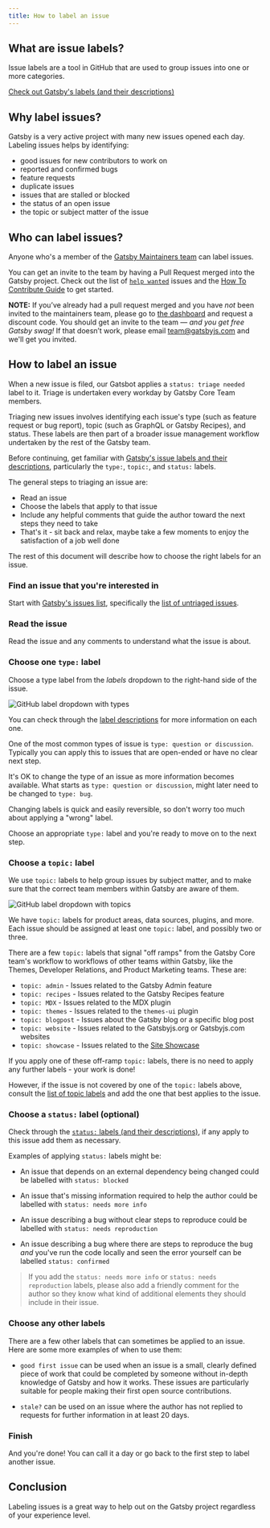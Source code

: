```yaml
---
title: How to label an issue
---
```


## What are issue labels?

Issue labels are a tool in GitHub that are used to group issues into one or more categories.

[Check out Gatsby's labels (and their descriptions)](https://github.com/gatsbyjs/gatsby/issues/labels)

## Why label issues?

Gatsby is a very active project with many new issues opened each day. Labeling issues helps by identifying:

- good issues for new contributors to work on
- reported and confirmed bugs
- feature requests
- duplicate issues
- issues that are stalled or blocked
- the status of an open issue
- the topic or subject matter of the issue

## Who can label issues?

Anyone who's a member of the [Gatsby Maintainers team](https://github.com/orgs/gatsbyjs/teams/maintainers) can label issues.

You can get an invite to the team by having a Pull Request merged into the Gatsby project. Check out the list of [`help wanted`](https://github.com/gatsbyjs/gatsby/labels/help%20wanted) issues and the [How To Contribute Guide](/contributing/how-to-contribute/) to get started.

**NOTE:** If you’ve already had a pull request merged and you have _not_ been invited to the maintainers team, please go to [the dashboard](https://store.gatsbyjs.org/) and request a discount code. You should get an invite to the team — _and you get free Gatsby swag!_ If that doesn’t work, please email team@gatsbyjs.com and we'll get you invited.

## How to label an issue

When a new issue is filed, our Gatsbot applies a `status: triage needed` label to it. Triage is undertaken every workday by Gatsby Core Team members.

Triaging new issues involves identifying each issue's type (such as feature request or bug report), topic (such as GraphQL or Gatsby Recipes), and status. These labels are then part of a broader issue management workflow undertaken by the rest of the Gatsby team.

Before continuing, get familiar with [Gatsby's issue labels and their descriptions](https://github.com/gatsbyjs/gatsby/issues/labels), particularly the `type:`, `topic:`, and `status:` labels.

The general steps to triaging an issue are:

- Read an issue
- Choose the labels that apply to that issue
- Include any helpful comments that guide the author toward the next steps they need to take
- That's it - sit back and relax, maybe take a few moments to enjoy the satisfaction of a job well done

The rest of this document will describe how to choose the right labels for an issue.

### Find an issue that you're interested in

Start with [Gatsby's issues list](https://github.com/gatsbyjs/gatsby/issues), specifically the [list of untriaged issues](https://github.com/gatsbyjs/gatsby/issues?q=is%3Aopen+is%3Aissue+label%3A%22status%3A+triage+needed%22).

### Read the issue

Read the issue and any comments to understand what the issue is about.

### Choose one `type:` label

Choose a type label from the _labels_ dropdown to the right-hand side of the issue.

![GitHub label dropdown with types](./images/github-type-labels.png)

You can check through the [label descriptions](https://github.com/gatsbyjs/gatsby/issues/labels) for more information on each one.

One of the most common types of issue is `type: question or discussion`. Typically you can apply this to issues that are open-ended or have no clear next step.

It's OK to change the type of an issue as more information becomes available. What starts as `type: question or discussion`, might later need to be changed to `type: bug`.

Changing labels is quick and easily reversible, so don't worry too much about applying a "wrong" label.

Choose an appropriate `type:` label and you're ready to move on to the next step.

### Choose a `topic:` label

We use `topic:` labels to help group issues by subject matter, and to make sure that the correct team members within Gatsby are aware of them.

![GitHub label dropdown with topics](./images/github-topic-labels.png)

We have `topic:` labels for product areas, data sources, plugins, and more. Each issue should be assigned at least one `topic:` label, and possibly two or three.

There are a few `topic:` labels that signal "off ramps" from the Gatsby Core team's workflow to workflows of other teams within Gatsby, like the Themes, Developer Relations, and Product Marketing teams. These are:

- `topic: admin` - Issues related to the Gatsby Admin feature
- `topic: recipes` - Issues related to the Gatsby Recipes feature
- `topic: MDX` - Issues related to the MDX plugin
- `topic: themes` - Issues related to the `themes-ui` plugin
- `topic: blogpost` - Issues about the Gatsby blog or a specific blog post
- `topic: website` - Issues related to the Gatsbyjs.org or Gatsbyjs.com websites
- `topic: showcase` - Issues related to the [Site Showcase](/showcase)

If you apply one of these off-ramp `topic:` labels, there is no need to apply any further labels - your work is done!

However, if the issue is not covered by one of the `topic:` labels above, consult the [list of topic labels](https://github.com/gatsbyjs/gatsby/issues/labels) and add the one that best applies to the issue.

### Choose a `status:` label (optional)

Check through the [`status:` labels (and their descriptions)](https://github.com/gatsbyjs/gatsby/issues/labels), if any apply to this issue add them as necessary.

Examples of applying `status:` labels might be:

- An issue that depends on an external dependency being changed could be labelled with `status: blocked`

- An issue that's missing information required to help the author could be labelled with `status: needs more info`

- An issue describing a bug without clear steps to reproduce could be labelled with `status: needs reproduction`

- An issue describing a bug where there are steps to reproduce the bug _and_ you've run the code locally and seen the error yourself can be labelled `status: confirmed`

> If you add the `status: needs more info` or `status: needs reproduction` labels, please also add a friendly comment for the author so they know what kind of additional elements they should include in their issue.

### Choose any other labels

There are a few other labels that can sometimes be applied to an issue. Here are some more examples of when to use them:

- `good first issue` can be used when an issue is a small, clearly defined piece of work that could be completed by someone without in-depth knowledge of Gatsby and how it works. These issues are particularly suitable for people making their first open source contributions.

- `stale?` can be used on an issue where the author has not replied to requests for further information in at least 20 days.

### Finish

And you're done! You can call it a day or go back to the first step to label another issue.

## Conclusion

Labeling issues is a great way to help out on the Gatsby project regardless of your experience level.
